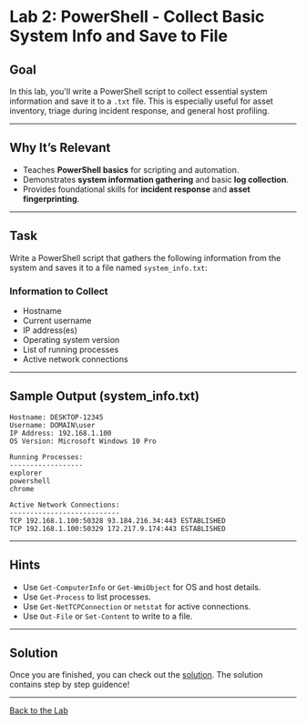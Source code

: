 # Lab 2: PowerShell - Collect Basic System Info and Save to File

## Goal

In this lab, you'll write a PowerShell script to collect essential system information and save it to a `.txt` file. This is especially useful for asset inventory, triage during incident response, and general host profiling.

---

## Why It’s Relevant

- Teaches **PowerShell basics** for scripting and automation.
- Demonstrates **system information gathering** and basic **log collection**.
- Provides foundational skills for **incident response** and **asset fingerprinting**.

---

## Task

Write a PowerShell script that gathers the following information from the system and saves it to a file named `system_info.txt`:

### Information to Collect

- Hostname
- Current username
- IP address(es)
- Operating system version
- List of running processes
- Active network connections

---

## Sample Output (system_info.txt)

```
Hostname: DESKTOP-12345
Username: DOMAIN\user
IP Address: 192.168.1.100
OS Version: Microsoft Windows 10 Pro

Running Processes:
------------------
explorer
powershell
chrome

Active Network Connections:
---------------------------
TCP 192.168.1.100:50328 93.184.216.34:443 ESTABLISHED
TCP 192.168.1.100:50329 172.217.9.174:443 ESTABLISHED
```

---

## Hints

- Use `Get-ComputerInfo` or `Get-WmiObject` for OS and host details.
- Use `Get-Process` to list processes.
- Use `Get-NetTCPConnection` or `netstat` for active connections.
- Use `Out-File` or `Set-Content` to write to a file.

---

## Solution

Once you are finished, you can check out the [solution](./lab2_solution_steb_by_step.md). The solution contains step by step guidence!

---
[Back to the Lab](/courseFiles/Lab_04-socScripting/socScripting.md)
